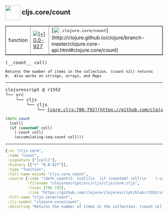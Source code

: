 ## <img width="48px" valign="middle" src="http://i.imgur.com/Hi20huC.png"> cljs.core/count

 <table border="1">
<tr>
<td>function</td>
<td><a href="https://github.com/cljsinfo/api-refs/tree/0.0-927"><img valign="middle" alt="[+] 0.0-927" src="https://img.shields.io/badge/+-0.0--927-lightgrey.svg"></a> </td>
<td>
[<img height="24px" valign="middle" src="http://i.imgur.com/1GjPKvB.png"> <samp>clojure.core/count</samp>](http://clojure.github.io/clojure/branch-master/clojure.core-api.html#clojure.core/count)
</td>
</tr>
</table>

 <samp>
(__count__ coll)<br>
</samp>

```
Returns the number of items in the collection. (count nil) returns
0.  Also works on strings, arrays, and Maps
```

---

 <pre>
clojurescript @ r1552
└── src
    └── cljs
        └── cljs
            └── <ins>[core.cljs:786-792](https://github.com/clojure/clojurescript/blob/r1552/src/cljs/cljs/core.cljs#L786-L792)</ins>
</pre>

```clj
(defn count
  [coll]
  (if (counted? coll)
    (-count coll)
    (accumulating-seq-count coll)))
```


---

```clj
{:ns "cljs.core",
 :name "count",
 :signature ["[coll]"],
 :history [["+" "0.0-927"]],
 :type "function",
 :full-name-encode "cljs.core_count",
 :source {:code "(defn count\n  [coll]\n  (if (counted? coll)\n    (-count coll)\n    (accumulating-seq-count coll)))",
          :filename "clojurescript/src/cljs/cljs/core.cljs",
          :lines [786 792],
          :link "https://github.com/clojure/clojurescript/blob/r1552/src/cljs/cljs/core.cljs#L786-L792"},
 :full-name "cljs.core/count",
 :clj-symbol "clojure.core/count",
 :docstring "Returns the number of items in the collection. (count nil) returns\n0.  Also works on strings, arrays, and Maps"}

```
